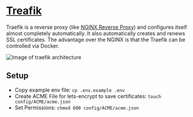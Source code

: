 # [Treafik](https://doc.traefik.io/traefik/)
Traefik is a reverse proxy (like [NGINX Reverse Proxy](https://docs.nginx.com/nginx/admin-guide/web-server/reverse-proxy/)) and configures itself almost completely automatically.
It also automatically creates and renews SSL certificates.
The advantage over the NGINX is that the Traefik can be controlled via Docker.

![Image of traefik architecture](https://doc.traefik.io/traefik/assets/img/traefik-architecture.png)

## Setup
- Copy example env file: ```cp .env.example .env```
- Create ACME File for lets-encrypt to save certificates: ```touch config/ACME/acme.json```
- Set Permissions: ```chmod 600 config/ACME/acme.json```
